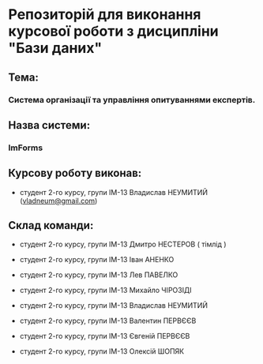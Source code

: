 # Репозиторій для виконання курсової роботи з дисципліни "Бази даних"


## Тема:

### Система організації та управління опитуваннями експертів.

## Назва системи:

### ImForms

## Курсову роботу виконав:
 
- студент 2-го курсу, групи ІМ-13 Владислав НЕУМИТИЙ (vladneum@gmail.com)

## Склад команди:

- студент 2-го курсу, групи ІМ-13 Дмитро НЕСТЕРОВ ( тімлід )

- студент 2-го курсу, групи ІМ-13 Іван АНЕНКО

- студент 2-го курсу, групи ІМ-13 Лев ПАВЕЛКО

- студент 2-го курсу, групи ІМ-13 Михайло ЧІРОЗІДІ

- студент 2-го курсу, групи ІМ-13 Владислав НЕУМИТИЙ

- студент 2-го курсу, групи ІМ-13 Валентин ПЕРВЄЄВ

- студент 2-го курсу, групи ІМ-13 Євгеній ПЕРВЄЄВ

- студент 2-го курсу, групи ІМ-13 Олексій ШОПЯК
